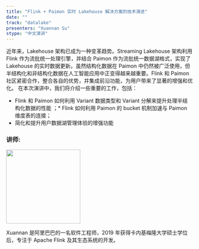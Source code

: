 ```yaml
---
title: "Flink + Paimon 实时 Lakehouse 解决方案的技术演进"
date: ""
track: "datalake"
presenters: "Xuannan Su"
stype: "中文演讲"
--- 
```


近年来，Lakehouse 架构已成为一种变革趋势。Streaming Lakehouse 架构利用 Flink 作为流批统一处理引擎，并结合 Paimon 作为流批统一数据湖格式，实现了 Lakehouse 的实时数据更新。虽然结构化数据在 Paimon 中仍然被广泛使用，但半结构化和非结构化数据在人工智能应用中正变得越来越重要。Flink 和 Paimon 社区紧密合作，整合各自的优势，并集成前沿功能，为用户带来了显著的增强和优化。
在本次演讲中，我们将介绍一些重要的工作，包括：
* Flink 和 Paimon 如何利用 Variant 数据类型和 Variant 分解来提升处理半结构化数据的性能
；* Flink 如何利用 Paimon 的 bucket 机制加速与 Paimon 维度表的连接；
* 简化和提升用户数据湖管理体验的增强功能



### 讲师:

<img src="https://sessionize.com/image/6797-400o400o1-dbccedf4-ca5c-4ac7-9407-da8d909f00a6.jpg" width="200" /><br/>

Xuannan 是阿里巴巴的一名软件工程师，2019 年获得卡内基梅隆大学硕士学位后，专注于 Apache Flink 及其生态系统的开发。